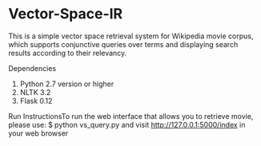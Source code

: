 # Vector-Space-IR
This is a simple vector space retrieval system for Wikipedia movie corpus, which supports conjunctive queries over terms and displaying search results according to their relevancy.

Dependencies	
1. 	Python 2.7 version or higher
2. 	NLTK 3.2
3.  Flask 0.12

Run InstructionsTo run the web interface that allows you to retrieve movie, please use:
    $ python vs_query.py
and visit http://127.0.0.1:5000/index in your web browser
